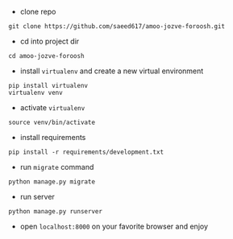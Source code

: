 + clone repo

```
git clone https://github.com/saeed617/amoo-jozve-foroosh.git
```

+ cd into project dir
```
cd amoo-jozve-foroosh
```

+ install `virtualenv` and create a new virtual environment

```
pip install virtualenv
virtualenv venv
```

+ activate `virtualenv`
```
source venv/bin/activate
```

+ install requirements
```
pip install -r requirements/development.txt
```

+ run `migrate` command
```
python manage.py migrate
```

+ run server
```
python manage.py runserver
```

+ open `localhost:8000` on your favorite browser and enjoy
